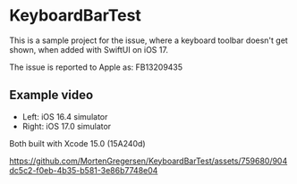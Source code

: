 # KeyboardBarTest

This is a sample project for the issue, where a keyboard toolbar doesn't get shown, when added with SwiftUI on iOS 17.

The issue is reported to Apple as: FB13209435

## Example video

* Left: iOS 16.4 simulator
* Right: iOS 17.0 simulator

Both built with Xcode 15.0 (15A240d)

https://github.com/MortenGregersen/KeyboardBarTest/assets/759680/904dc5c2-f0eb-4b35-b581-3e86b7748e04

